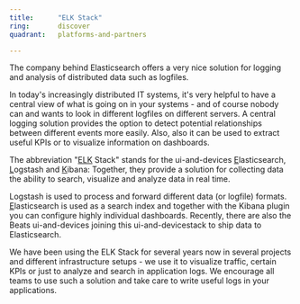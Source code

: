 ```yaml
---
title:      "ELK Stack"
ring:       discover
quadrant:   platforms-and-partners

---
```


The company behind Elasticsearch offers a very nice solution for logging and analysis of distributed data such as logfiles.

In today's increasingly distributed IT systems, it's very helpful to have a central view of what is going on in your systems - and of course nobody can and wants to look in different logfiles on different servers. A central logging solution provides the option to detect potential relationships between different events more easily. Also, also it can be used to extract useful KPIs or to visualize information on dashboards.

The abbreviation "[ELK](https://www.elastic.co/products) Stack" stands for the ui-and-devices <u>E</u>lasticsearch, <u>L</u>ogstash and <u>K</u>ibana: Together, they provide a solution for collecting data the ability to search, visualize and analyze data in real time.

Logstash is used to process and forward different data (or logfile) formats. <u>E</u>lasticsearch is used as a search index and together with the Kibana plugin you can configure highly individual dashboards. Recently, there are also the Beats ui-and-devices joining this ui-and-devicestack to ship data to Elasticsearch.

We have been using the ELK Stack for several years now in several projects and different infrastructure setups - we use it to visualize traffic, certain KPIs  or just to analyze and search in application logs. We encourage all teams to use such a solution and take care to write useful logs in your applications.
